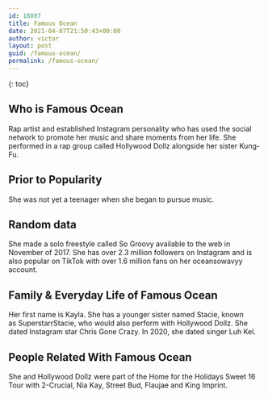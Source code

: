```yaml
---
id: 18807
title: Famous Ocean
date: 2021-04-07T21:50:43+00:00
author: victor
layout: post
guid: /famous-ocean/
permalink: /famous-ocean/
---
```



{: toc}


## Who is Famous Ocean



Rap artist and established Instagram personality who has used the social network to promote her music and share moments from her life. She performed in a rap group called Hollywood Dollz alongside her sister Kung-Fu.

                
                
                
## Prior to Popularity



She was not yet a teenager when she began to pursue music. 

                
                
                
## Random data



She made a solo freestyle called So Groovy available to the web in November of 2017. She has over 2.3 million followers on Instagram and is also popular on TikTok with over 1.6 million fans on her oceansowavyy account. 

                
                
                
## Family & Everyday Life of Famous Ocean



Her first name is Kayla. She has a younger sister named Stacie, known as SuperstarrStacie, who would also perform with Hollywood Dollz. She dated Instagram star Chris Gone Crazy. In 2020, she dated singer Luh Kel.

                
                
                
## People Related With Famous Ocean



She and Hollywood Dollz were part of the Home for the Holidays Sweet 16 Tour with 2-Crucial, Nia Kay, Street Bud, Flaujae and King Imprint. 

                
              
            
          
          
          
